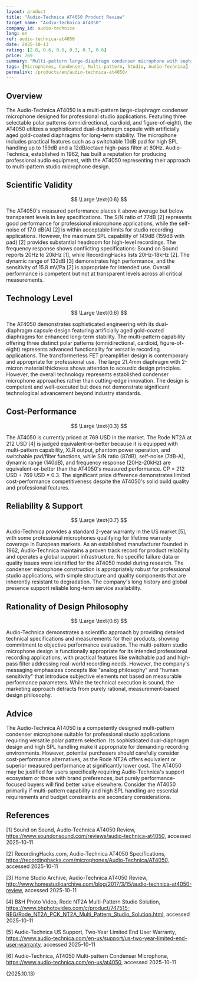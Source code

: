 ```yaml
---
layout: product
title: "Audio-Technica AT4050 Product Review"
target_name: "Audio-Technica AT4050"
company_id: audio-technica
lang: en
ref: audio-technica-at4050
date: 2025-10-13
rating: [2.8, 0.6, 0.6, 0.3, 0.7, 0.6]
price: 769
summary: "Multi-pattern large-diaphragm condenser microphone with sophisticated dual-diaphragm design but limited cost-performance competitiveness"
tags: [Microphones, Condenser, Multi-pattern, Studio, Audio-Technica]
permalink: /products/en/audio-technica-at4050/
---
```


## Overview

The Audio-Technica AT4050 is a multi-pattern large-diaphragm condenser microphone designed for professional studio applications. Featuring three selectable polar patterns (omnidirectional, cardioid, and figure-of-eight), the AT4050 utilizes a sophisticated dual-diaphragm capsule with artificially aged gold-coated diaphragms for long-term stability. The microphone includes practical features such as a switchable 10dB pad for high SPL handling up to 159dB and a 12dB/octave high-pass filter at 80Hz. Audio-Technica, established in 1962, has built a reputation for producing professional audio equipment, with the AT4050 representing their approach to multi-pattern studio microphone design.

## Scientific Validity

$$ \Large \text{0.6} $$

The AT4050's measured performance places it above average but below transparent levels in key specifications. The S/N ratio of 77dB [2] represents good performance for professional microphone applications, while the self-noise of 17.0 dB(A) [2] is within acceptable limits for studio recording applications. However, the maximum SPL capability of 149dB (159dB with pad) [2] provides substantial headroom for high-level recordings. The frequency response shows conflicting specifications: Sound on Sound reports 20Hz to 20kHz [1], while RecordingHacks lists 20Hz-18kHz [2]. The dynamic range of 132dB [3] demonstrates high performance, and the sensitivity of 15.8 mV/Pa [2] is appropriate for intended use. Overall performance is competent but not at transparent levels across all critical measurements.

## Technology Level

$$ \Large \text{0.6} $$

The AT4050 demonstrates sophisticated engineering with its dual-diaphragm capsule design featuring artificially aged gold-coated diaphragms for enhanced long-term stability. The multi-pattern capability offering three distinct polar patterns (omnidirectional, cardioid, figure-of-eight) represents advanced functionality for versatile recording applications. The transformerless FET preamplifier design is contemporary and appropriate for professional use. The large 21.4mm diaphragm with 2-micron material thickness shows attention to acoustic design principles. However, the overall technology represents established condenser microphone approaches rather than cutting-edge innovation. The design is competent and well-executed but does not demonstrate significant technological advancement beyond industry standards.

## Cost-Performance

$$ \Large \text{0.3} $$

The AT4050 is currently priced at 769 USD in the market. The Rode NT2A at 212 USD [4] is judged equivalent-or-better because it is equipped with multi-pattern capability, XLR output, phantom power operation, and switchable pad/filter functions, while S/N ratio (87dB), self-noise (7dB-A), dynamic range (140dB), and frequency response (20Hz-20kHz) are equivalent-or-better than the AT4050's measured performance. CP = 212 USD ÷ 769 USD = 0.3. The significant price difference demonstrates limited cost-performance competitiveness despite the AT4050's solid build quality and professional features.

## Reliability & Support

$$ \Large \text{0.7} $$

Audio-Technica provides a standard 2-year warranty in the US market [5], with some professional microphones qualifying for lifetime warranty coverage in European markets. As an established manufacturer founded in 1962, Audio-Technica maintains a proven track record for product reliability and operates a global support infrastructure. No specific failure data or quality issues were identified for the AT4050 model during research. The condenser microphone construction is appropriately robust for professional studio applications, with simple structure and quality components that are inherently resistant to degradation. The company's long history and global presence support reliable long-term service availability.

## Rationality of Design Philosophy

$$ \Large \text{0.6} $$

Audio-Technica demonstrates a scientific approach by providing detailed technical specifications and measurements for their products, showing commitment to objective performance evaluation. The multi-pattern studio microphone design is functionally appropriate for its intended professional recording applications, with practical features like switchable pad and high-pass filter addressing real-world recording needs. However, the company's messaging emphasizes concepts like "analog philosophy" and "human sensitivity" that introduce subjective elements not based on measurable performance parameters. While the technical execution is sound, the marketing approach detracts from purely rational, measurement-based design philosophy.

## Advice

The Audio-Technica AT4050 is a competently designed multi-pattern condenser microphone suitable for professional studio applications requiring versatile polar pattern selection. Its sophisticated dual-diaphragm design and high SPL handling make it appropriate for demanding recording environments. However, potential purchasers should carefully consider cost-performance alternatives, as the Rode NT2A offers equivalent or superior measured performance at significantly lower cost. The AT4050 may be justified for users specifically requiring Audio-Technica's support ecosystem or those with brand preferences, but purely performance-focused buyers will find better value elsewhere. Consider the AT4050 primarily if multi-pattern capability and high SPL handling are essential requirements and budget constraints are secondary considerations.

## References

[1] Sound on Sound, Audio-Technica AT4050 Review, https://www.soundonsound.com/reviews/audio-technica-at4050, accessed 2025-10-11

[2] RecordingHacks.com, Audio-Technica AT4050 Specifications, https://recordinghacks.com/microphones/Audio-Technica/AT4050, accessed 2025-10-11

[3] Home Studio Archive, Audio-Technica AT4050 Review, http://www.homestudioarchive.com/blog/2017/3/15/audio-technica-at4050-review, accessed 2025-10-11

[4] B&H Photo Video, Rode NT2A Multi-Pattern Studio Solution, https://www.bhphotovideo.com/c/product/747515-REG/Rode_NT2A_PCK_NT2A_Multi_Pattern_Studio_Solution.html, accessed 2025-10-11

[5] Audio-Technica US Support, Two-Year Limited End User Warranty, https://www.audio-technica.com/en-us/support/us-two-year-limited-end-user-warranty, accessed 2025-10-11

[6] Audio-Technica, AT4050 Multi-pattern Condenser Microphone, https://www.audio-technica.com/en-us/at4050, accessed 2025-10-11

(2025.10.13)